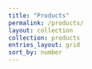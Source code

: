 ```yaml
---
title: "Products"
permalink: /products/
layout: collection
collection: products
entries_layout: grid
sort_by: number
---
```

